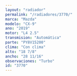 ```yaml
---
layout: "radiador"
permalink: "/radiadores/3770/"
marca: "Mazda"
modelo: "CX-9"
ano: "2019"
motor: "L4 2.5"
transmision: "Automática"
parte: "PY8V15200"
clima: "Con clima"
alto: "18 7/8"
ancho: "28 11/16"
observaciones: "Turbo"
id: "3770"
---
```


